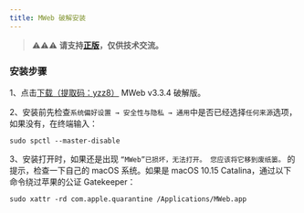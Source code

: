 ```yaml
---
title: MWeb 破解安装
---
```


> ⚠️⚠️⚠️ **请支持[正版](https://zh.mweb.im)，仅供技术交流。**

### 安装步骤

1、点击[下载（提取码：yzz8）](https://pan.baidu.com/s/1NYRwJKTVJegd9c0E1vwXCQ) MWeb v3.3.4 破解版。

2、安装前先检查`系统偏好设置 → 安全性与隐私 → 通用`中是否已经选择`任何来源`选项，如果没有，在终端输入：

```
sudo spctl --master-disable
```

3、安装打开时，如果还是出现 `“MWeb”已损坏，无法打开。 您应该将它移到废纸篓。` 的提示，检查一下自己的 macOS 系统。如果是 macOS 10.15 Catalina，通过以下命令绕过苹果的公证 Gatekeeper：

```
sudo xattr -rd com.apple.quarantine /Applications/MWeb.app
```

